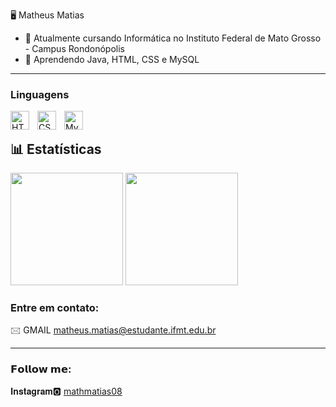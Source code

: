 🖥 Matheus Matias

- 🔭 Atualmente cursando Informática no Instituto Federal de Mato Grosso - Campus Rondonópolis
- 🌱 Aprendendo Java, HTML, CSS e MySQL

---
### Linguagens
<img 
    align="left" 
    alt="HTML"
    title="HTML" 
    width="30px" 
    style="padding-right: 10px;" 
    src="https://cdn.jsdelivr.net/gh/devicons/devicon@latest/icons/html5/html5-original.svg" 
/>
<img 
    align="left" 
    alt="CSS" 
    title="CSS"
    width="30px" 
    style="padding-right: 10px;" 
    src="https://cdn.jsdelivr.net/gh/devicons/devicon@latest/icons/css3/css3-original.svg" 
/>
  <img 
    align="left" 
    alt="MySQL" 
    title="MySQL"
    width="30px" 
    style="padding-right: 10px;" 
    src="https://cdn.jsdelivr.net/gh/devicons/devicon@latest/icons/mysql/mysql-original.svg"
/>

<br>

## 📊 Estatísticas

<div align="left">
  <img height="180em" src="https://github-readme-stats.vercel.app/api?username=Matheus-Matias08&show_icons=true&theme=tokyonight"/>
  <img height="180em" src="https://github-readme-stats.vercel.app/api/top-langs/?username=Matheus-Matias08&layout=compact&theme=tokyonight"/>
</div>

### Entre em contato: <br/>
🖂 GMAIL matheus.matias@estudante.ifmt.edu.br <br/>



---
### 𝗙𝗼𝗹𝗹𝗼𝘄 𝗺𝗲: <BR/>
𝐈𝐧𝐬𝐭𝐚𝐠𝐫𝐚𝐦🅾 
[mathmatias08](https://www.instagram.com/mathmatias08)
